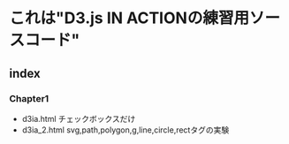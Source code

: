 # これは"D3.js IN ACTIONの練習用ソースコード"
## index
### Chapter1
- d3ia.html チェックボックスだけ
- d3ia_2.html svg,path,polygon,g,line,circle,rectタグの実験
